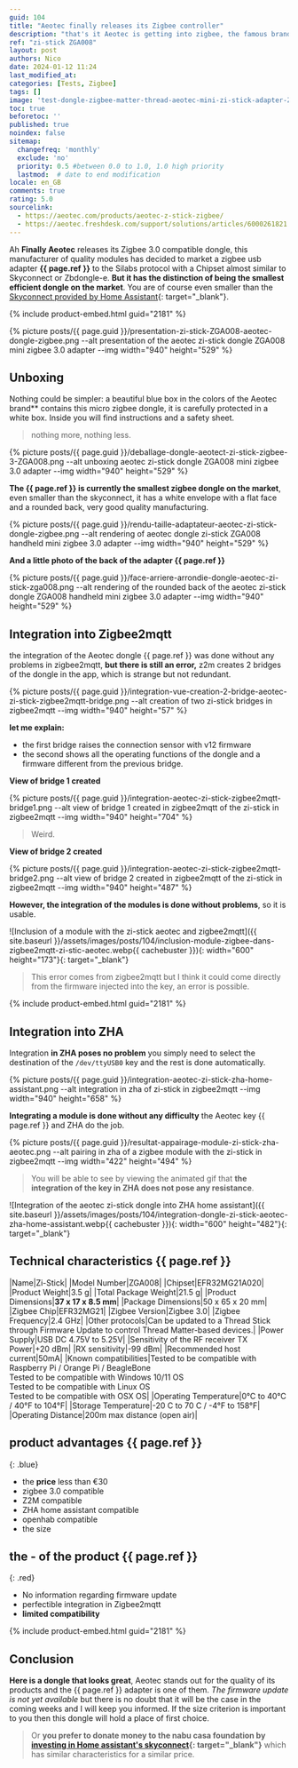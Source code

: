 ```yaml
---
guid: 104
title: "Aeotec finally releases its Zigbee controller"
description: "that's it Aeotec is getting into zigbee, the famous brand known for its quality modules is finally releasing a zigbee controller, the zi-stick"
ref: "zi-stick ZGA008"
layout: post
authors: Nico
date: 2024-01-12 11:24
last_modified_at: 
categories: [Tests, Zigbee]
tags: []
image: 'test-dongle-zigbee-matter-thread-aeotec-mini-zi-stick-adapter-ZGA008.png'
toc: true
beforetoc: ''
published: true
noindex: false
sitemap:
  changefreq: 'monthly'
  exclude: 'no'
  priority: 0.5 #between 0.0 to 1.0, 1.0 high priority
  lastmod:  # date to end modification
locale: en_GB
comments: true
rating: 5.0 
sourcelink:
  - https://aeotec.com/products/aeotec-z-stick-zigbee/
  - https://aeotec.freshdesk.com/support/solutions/articles/6000261821
---
```


Ah **Finally Aeotec** releases its Zigbee 3.0 compatible dongle, this manufacturer of quality modules has decided to market a zigbee usb adapter **{{ page.ref }}** to the Silabs protocol with a Chipset almost similar to Skyconnect or Zbdongle-e. **But it has the distinction of being the smallest efficient dongle on the market**.
You are of course even smaller than the [Skyconnect provided by Home Assistant](https://www.home-assistant.io/skyconnect/){: target="_blank"}.

{% include product-embed.html guid="2181" %}

{% picture posts/{{ page.guid }}/presentation-zi-stick-ZGA008-aeotec-dongle-zigbee.png --alt presentation of the aeotec zi-stick dongle ZGA008 mini zigbee 3.0 adapter --img width="940" height="529" %}

## Unboxing

Nothing could be simpler: a beautiful blue box in the colors of the Aeotec brand** contains this micro zigbee dongle, it is carefully protected in a white box. Inside you will find instructions and a safety sheet.

> nothing more, nothing less.
 
{% picture posts/{{ page.guid }}/deballage-dongle-aeotect-zi-stick-zigbee-3-ZGA008.png --alt unboxing aeotec zi-stick dongle ZGA008 mini zigbee 3.0 adapter --img width="940" height="529" %}

**The {{ page.ref }} is currently the smallest zigbee dongle on the market**, even smaller than the skyconnect, it has a white envelope with a flat face and a rounded back, very good quality manufacturing.

{% picture posts/{{ page.guid }}/rendu-taille-adaptateur-aeotec-zi-stick-dongle-zigbee.png --alt rendering of aeotec dongle zi-stick ZGA008 handheld mini zigbee 3.0 adapter --img width="940" height="529" %}

**And a little photo of the back of the adapter {{ page.ref }}**

{% picture posts/{{ page.guid }}/face-arriere-arrondie-dongle-aeotec-zi-stick-zga008.png --alt rendering of the rounded back of the aeotec zi-stick dongle ZGA008 handheld mini zigbee 3.0 adapter --img width="940" height="529" %}

## Integration into Zigbee2mqtt

the integration of the Aeotec dongle {{ page.ref }} was done without any problems in zigbee2mqtt, **but there is still an error,** z2m creates 2 bridges of the dongle in the app, which is strange but not redundant.

{% picture posts/{{ page.guid }}/integration-vue-creation-2-bridge-aeotec-zi-stick-zigbee2mqtt-bridge.png --alt creation of two zi-stick bridges in zigbee2mqtt --img width="940" height="57" %}

**let me explain:**
- the first bridge raises the connection sensor with v12 firmware
- the second shows all the operating functions of the dongle and a firmware different from the previous bridge.

**View of bridge 1 created**

{% picture posts/{{ page.guid }}/integration-aeotec-zi-stick-zigbee2mqtt-bridge1.png --alt view of bridge 1 created in zigbee2mqtt of the zi-stick in zigbee2mqtt --img width="940" height="704" %}

> Weird.

**View of bridge 2 created**

{% picture posts/{{ page.guid }}/integration-aeotec-zi-stick-zigbee2mqtt-bridge2.png --alt view of bridge 2 created in zigbee2mqtt of the zi-stick in zigbee2mqtt --img width="940" height="487" %}

**However, the integration of the modules is done without problems**, so it is usable.

![Inclusion of a module with the zi-stick aeotec and zigbee2mqtt]({{ site.baseurl }}/assets/images/posts/104/inclusion-module-zigbee-dans-zigbee2mqtt-zi-stic-aeotec.webp{{ cachebuster }}){: width="600" height="173"}{: target="_blank"}

> This error comes from zigbee2mqtt but I think it could come directly from the firmware injected into the key, an error is possible.

{% include product-embed.html guid="2181" %}

## Integration into ZHA

Integration **in ZHA poses no problem** you simply need to select the destination of the ```/dev/ttyUSB0``` key and the rest is done automatically.

{% picture posts/{{ page.guid }}/integration-aeotec-zi-stick-zha-home-assistant.png --alt integration in zha of zi-stick in zigbee2mqtt --img width="940" height="658" %}

**Integrating a module is done without any difficulty** the Aeotec key {{ page.ref }} and ZHA do the job.

{% picture posts/{{ page.guid }}/resultat-appairage-module-zi-stick-zha-aeotec.png --alt pairing in zha of a zigbee module with the zi-stick in zigbee2mqtt --img width="422" height="494" %}

> You will be able to see by viewing the animated gif that **the integration of the key in ZHA does not pose any resistance**.

![Integration of the aeotec zi-stick dongle into ZHA home assistant]({{ site.baseurl }}/assets/images/posts/104/integration-dongle-zi-stick-aeotec-zha-home-assistant.webp{{ cachebuster }}){: width="600" height="482"}{: target="_blank"}

## Technical characteristics {{ page.ref }}

|Name|Zi-Stick|
|Model Number|ZGA008|
|Chipset|EFR32MG21A020|
|Product Weight|3.5 g|
|Total Package Weight|21.5 g|
|Product Dimensions|**37 x 17 x 8.5 mm**|
|Package Dimensions|50 x 65 x 20 mm|
|Zigbee Chip|EFR32MG21|
|Zigbee Version|Zigbee 3.0|
|Zigbee Frequency|2.4 GHz|
|Other protocols|Can be updated to a Thread Stick through Firmware Update to control Thread Matter-based devices.|
|Power Supply|USB DC 4.75V to 5.25V|
|Sensitivity of the RF receiver TX Power|+20 dBm|
|RX sensitivity|-99 dBm|
|Recommended host current|50mA|
|Known compatibilities|Tested to be compatible with Raspberry Pi / Orange Pi / BeagleBone<br />Tested to be compatible with Windows 10/11 OS<br />Tested to be compatible with Linux OS<br />Tested to be compatible with OSX OS|
|Operating Temperature|0°C to 40°C / 40°F to 104°F|
|Storage Temperature|-20 C to 70 C / -4°F to 158°F|
|Operating Distance|200m max distance (open air)|

## **product advantages** {{ page.ref }}
{: .blue}

- the **price** less than €30
- zigbee 3.0 compatible
- Z2M compatible
- ZHA home assistant compatible
- openhab compatible
- the size


## **the - of the product** {{ page.ref }}
{: .red}

- No information regarding firmware update
- perfectible integration in Zigbee2mqtt
- **limited compatibility**

{% include product-embed.html guid="2181" %}

## Conclusion

**Here is a dongle that looks great**, Aeotec stands out for the quality of its products and the {{ page.ref }} adapter is one of them. *The firmware update is not yet available* but there is no doubt that it will be the case in the coming weeks and I will keep you informed. If the size criterion is important to you then this dongle will hold a place of first choice.
> Or **you prefer to donate money to the nabu casa foundation by [investing in Home assistant's skyconnect](https://www.home-assistant.io/skyconnect/){: target="_blank"}** which has similar characteristics for a similar price. 